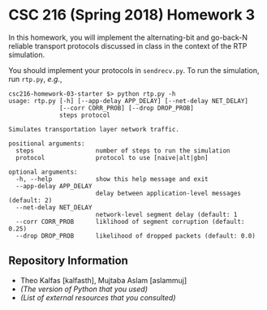 # CSC 216 (Spring 2018) Homework 3

In this homework, you will implement the alternating-bit and go-back-N
reliable transport protocols discussed in class in the context of the
RTP simulation.

You should implement your protocols in `sendrecv.py`.  To run the
simulation, run `rtp.py`, *e.g.*,

~~~ {.console}
csc216-homework-03-starter $> python rtp.py -h
usage: rtp.py [-h] [--app-delay APP_DELAY] [--net-delay NET_DELAY]
              [--corr CORR_PROB] [--drop DROP_PROB]
              steps protocol

Simulates transportation layer network traffic.

positional arguments:
  steps                 number of steps to run the simulation
  protocol              protocol to use [naive|alt|gbn]

optional arguments:
  -h, --help            show this help message and exit
  --app-delay APP_DELAY
                        delay between application-level messages (default: 2)
  --net-delay NET_DELAY
                        network-level segment delay (default: 1
  --corr CORR_PROB      liklihood of segment corruption (default: 0.25)
  --drop DROP_PROB      likelihood of dropped packets (default: 0.0)
~~~

## Repository Information

* Theo Kalfas \[kalfasth\], Mujtaba Aslam \[aslammuj\]
* *(The version of Python that you used)*
* *(List of external resources that you consulted)*
